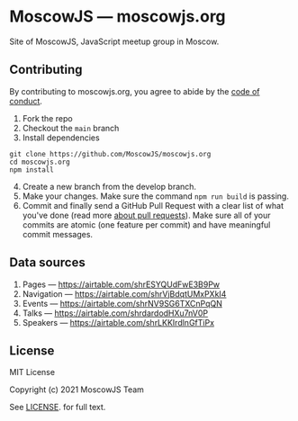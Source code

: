# MoscowJS — moscowjs.org
Site of MoscowJS, JavaScript meetup group in Moscow.

## Contributing
By contributing to moscowjs.org, you agree to abide by the [code of conduct](/code-of-conduct.md).

1. Fork the repo
2. Checkout the `main` branch
3. Install dependencies

```
git clone https://github.com/MoscowJS/moscowjs.org
cd moscowjs.org
npm install
```

4. Create a new branch from the develop branch.
5. Make your changes. Make sure the command `npm run build` is passing.
6. Commit and finally send a GitHub Pull Request with a clear list of what you've done (read more [about pull requests](https://help.github.com/articles/about-pull-requests/)). Make sure all of your commits are atomic (one feature per commit) and have meaningful commit messages.

## Data sources
1. Pages — https://airtable.com/shrESYQUdFwE3B9Pw
2. Navigation — https://airtable.com/shrVjBdqtUMxPXkI4
3. Events — https://airtable.com/shrNV9SG6TXCnPqQN
4. Talks — https://airtable.com/shrdardodHXu7nV0P
5. Speakers — https://airtable.com/shrLKKIrdlnGfTiPx

## License
MIT License

Copyright (c) 2021 MoscowJS Team

See [LICENSE](/LICENSE). for full text.